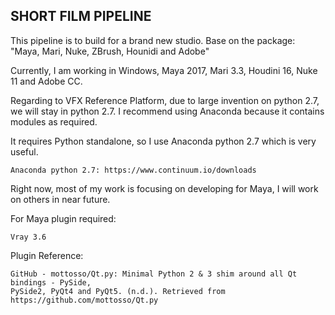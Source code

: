 ## **SHORT FILM PIPELINE**

This pipeline is to build for a brand new studio. Base on the package: "Maya, Mari, Nuke, ZBrush, Hounidi and Adobe"

Currently, I am working in Windows, Maya 2017, Mari 3.3, Houdini 16, Nuke 11 and Adobe CC.

Regarding to VFX Reference Platform, due to large invention on python 2.7, we will stay in python 2.7. I recommend using Anaconda because it contains modules as required.

It requires Python standalone, so I use Anaconda python 2.7 which is very useful.

    Anaconda python 2.7: https://www.continuum.io/downloads

Right now, most of my work is focusing on developing for Maya, I will work on others in near future.

For Maya plugin required:

    Vray 3.6

Plugin Reference:
    
    GitHub - mottosso/Qt.py: Minimal Python 2 & 3 shim around all Qt bindings - PySide,
    PySide2, PyQt4 and PyQt5. (n.d.). Retrieved from https://github.com/mottosso/Qt.py
